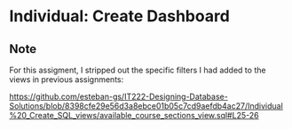 # Individual: Create Dashboard
## Note
For this assigment, I stripped out the specific filters I had added to the views in previous assignments:

https://github.com/esteban-gs/IT222-Designing-Database-Solutions/blob/8398cfe29e56d3a8ebce01b05c7cd9aefdb4ac27/Individual%20_Create_SQL_views/available_course_sections_view.sql#L25-26